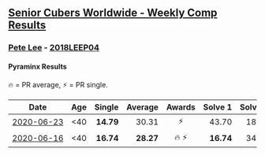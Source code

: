 <style>table {white-space: nowrap;}</style>

## [Senior Cubers Worldwide - Weekly Comp Results](/scw-comp/results/)
### [Pete Lee](../pete_lee.md) - [2018LEEP04](https://www.worldcubeassociation.org/persons/2018LEEP04?event=pyram)
#### Pyraminx Results

🔥 = PR average, ⚡ = PR single.

| Date | Age | Single | Average | Awards | Solve 1 | Solve 2 | Solve 3 | Solve 4 | Solve 5 | Video |
| :--: | :--: | --: | --: | :--: | --: | --: | --: | --: | --: | :-- |
| [2020-06-23](../../results/pyram/2020-06-23.md) | <40 | **14.79** | 30.31 | ⚡ | 43.70 | 18.14 | 56.90 | 29.10 | **14.79** | [Link](https://www.facebook.com/events/1618516681636159/permalink/1624128411074986/) |
| [2020-06-16](../../results/pyram/2020-06-16.md) | <40 | **16.74** | **28.27** | 🔥 ⚡ | **16.74** | 34.31 | 31.88 | 18.64 | 49.60 | [Link](https://www.facebook.com/events/296087658445428/permalink/299520834768777/) |


<!-- Global site tag (gtag.js) - Google Analytics -->
<script async src="https://www.googletagmanager.com/gtag/js?id=UA-86348435-3"></script>
<script>window.dataLayer = window.dataLayer || []; function gtag() {dataLayer.push(arguments);} gtag('js', new Date()); gtag('config', 'UA-86348435-3');</script>
